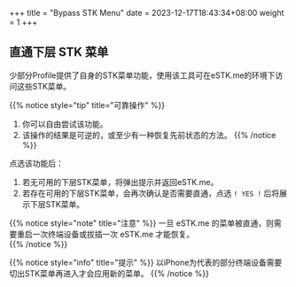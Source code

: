 +++
title = "Bypass STK Menu"
date =  2023-12-17T18:43:34+08:00
weight = 1
+++

## 直通下层 STK 菜单

少部分Profile提供了自身的STK菜单功能，使用该工具可在eSTK.me的环境下访问这些STK菜单。

{{% notice style="tip" title="可靠操作" %}}
1. 你可以自由尝试该功能。
2. 该操作的结果是可逆的，或至少有一种恢复先前状态的方法。
{{% /notice %}}

点选该功能后：
1. 若无可用的下层STK菜单，将弹出提示并返回eSTK.me。
2. 若存在可用的下层STK菜单，会再次确认是否需要直通，点选 `! YES !` 后将展示下层STK菜单。

{{% notice style="note" title="注意" %}}
一旦 eSTK.me 的菜单被直通，则需要重启一次终端设备或拔插一次 eSTK.me 才能恢复。  
{{% /notice %}}

{{% notice style="info" title="提示" %}}
以iPhone为代表的部分终端设备需要切出STK菜单再进入才会应用新的菜单。
{{% /notice %}}
